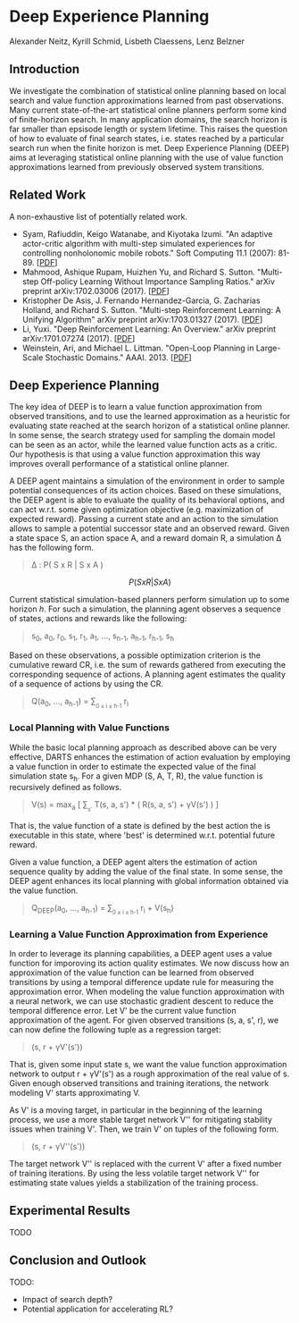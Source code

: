 # Deep Experience Planning

Alexander Neitz, Kyrill Schmid, Lisbeth Claessens, Lenz Belzner

## Introduction

We investigate the combination of statistical online planning based on local search and value function approximations learned from past observations.
Many current state-of-the-art statistical online planners perform some kind of finite-horizon search.
In many application domains, the search horizon is far smaller than epsisode length or system lifetime.
This raises the question of how to evaluate of final search states, i.e. states reached by a particular search run when the finite horizon is met.
Deep Experience Planning (DEEP) aims at leveraging statistical online planning with the use of value function approximations learned from previously observed system transitions.

## Related Work

A non-exhaustive list of potentially related work.

- Syam, Rafiuddin, Keigo Watanabe, and Kiyotaka Izumi. "An adaptive actor-critic algorithm with multi-step simulated experiences for controlling nonholonomic mobile robots." Soft Computing 11.1 (2007): 81-89. [[PDF](http://repository.unhas.ac.id/bitstream/handle/123456789/2640/fulltext.pdf?sequence=1)]
- Mahmood, Ashique Rupam, Huizhen Yu, and Richard S. Sutton. "Multi-step Off-policy Learning Without Importance Sampling Ratios." arXiv preprint arXiv:1702.03006 (2017). [[PDF](https://arxiv.org/pdf/1702.03006.pdf)]
- Kristopher De Asis, J. Fernando Hernandez-Garcia, G. Zacharias Holland, and Richard S. Sutton. "Multi-step Reinforcement Learning: A Unifying Algorithm" arXiv preprint arXiv:1703.01327 (2017).
[[PDF](https://arxiv.org/pdf/1703.01327.pdf)]
- Li, Yuxi. "Deep Reinforcement Learning: An Overview." arXiv preprint arXiv:1701.07274 (2017). [[PDF](https://arxiv.org/pdf/1701.07274.pdf)]
- Weinstein, Ari, and Michael L. Littman. "Open-Loop Planning in Large-Scale Stochastic Domains." AAAI. 2013. [[PDF](http://ai2-s2-pdfs.s3.amazonaws.com/14d2/f4b8bb7c2ecb14c0072d9e25ba4c9ee59b68.pdf)]

## Deep Experience Planning

The key idea of DEEP is to learn a value function approximation from observed transitions, and to use the learned approximation as a heuristic for evaluating state reached at the search horizon of a statistical online planner.
In some sense, the search strategy used for sampling the domain model can be seen as an actor, while the learned value function acts as a critic.
Our hypothesis is that using a value function approximation this way improves overall performance of a statistical online planner.

A DEEP agent maintains a simulation of the environment in order to sample potential consequences of its action choices. Based on these simulations, the DEEP agent is able to evaluate the quality of its behavioral options, and can act w.r.t. some given optimization objective (e.g. maximization of expected reward). Passing a current state and an action to the simulation allows to sample a potential successor state and an observed reward. Given a state space S, an action space A, and a reward domain R, a simulation &Delta; has the following form.

> &Delta; : P( S x R | S x A )

$$P( S x R | S x A )$$

Current statistical simulation-based planners perform simulation up to some horizon *h*. For such a simulation, the planning agent observes a sequence of states, actions and rewards like the following:

> s<sub>0</sub>, a<sub>0</sub>, r<sub>0</sub>, s<sub>1</sub>, r<sub>1</sub>, a<sub>1</sub>, ..., s<sub>h-1</sub>, a<sub>h-1</sub>, r<sub>h-1</sub>, s<sub>h</sub>

Based on these observations, a possible optimization criterion is the cumulative reward CR, i.e. the sum of rewards gathered from executing the corresponding sequence of actions. A planning agent estimates the quality of a sequence of actions by using the CR.

> Q(a<sub>0</sub>, ..., a<sub>h-1</sub>) = &sum;<sub><sub>0 &le; i &le; h-1</sub></sub> r<sub>i</sub>

### Local Planning with Value Functions

While the basic local planning approach as described above can be very effective, DARTS enhances the estimation of action evaluation by employing a value function in order to estimate the expected value of the final simulation state s<sub>h</sub>. For a given MDP (S, A, T, R), the value function is recursively defined as follows.

> V(s) = max<sub>a</sub> [ &sum;<sub><sub>s'</sub></sub> T(s, a, s') * ( R(s, a, s') + &gamma;V(s') ) ]

That is, the value function of a state is defined by the best action the is executable in this state, where 'best' is determined w.r.t. potential future reward.

Given a value function, a DEEP agent alters the estimation of action sequence quality by adding the value of the final state. In some sense, the DEEP agent enhances its local planning with global information obtained via the value function.

> Q<sub>DEEP</sub>(a<sub>0</sub>, ..., a<sub>h-1</sub>) = &sum;<sub><sub>0 &le; i &le; h-1</sub></sub> r<sub>i</sub> + V(s<sub>h</sub>)

### Learning a Value Function Approximation from Experience

In order to leverage its planning capabilities, a DEEP agent uses a value function for imporoving its action quality estimates. We now discuss how an approximation of the value function can be learned from observed transitions by using a temporal difference update rule for measuring the approximation error. When modeling the value function approximation with a neural network, we can use stochastic gradient descent to reduce the temporal difference error. Let V' be the current value function approximation of the agent. For given observed transitions (s, a, s', r), we can now define the following tuple as a regression target:

> (s, r + &gamma;V'(s'))

That is, given some input state s, we want the value function approximation network to output r + &gamma;V'(s') as a rough approximation of the real value of s. Given enough observed transitions and training iterations, the network modeling V' starts approximating V.

As V' is a moving target, in particular in the beginning of the learning process, we use a more stable target network V'' for mitigating stability issues when training V'. Then, we train V' on tuples of the following form.

> (s, r + &gamma;V''(s'))

The target network V'' is replaced with the current V' after a fixed number of training iterations. By using the less volatile target network V'' for estimating state values yields a stabilization of the training process.

## Experimental Results

TODO

## Conclusion and Outlook

TODO:
- Impact of search depth?
- Potential application for accelerating RL?